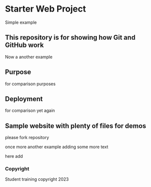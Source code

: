 # Starter Web Project

Simple example

## This repository is for showing how Git and GitHub work

Now a another example

## Purpose

for comparison purposes

## Deployment

for comparison yet again

## Sample website with plenty of files for demos

please fork repository

once more another example adding some more text

here add

### Copyright

Student training copyright 2023